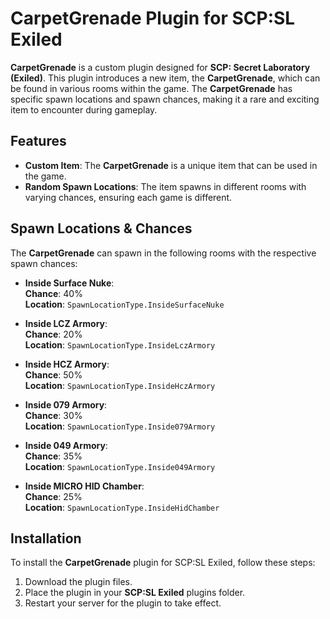 # CarpetGrenade Plugin for SCP:SL Exiled

**CarpetGrenade** is a custom plugin designed for **SCP: Secret Laboratory (Exiled)**. This plugin introduces a new item, the **CarpetGrenade**, which can be found in various rooms within the game. The **CarpetGrenade** has specific spawn locations and spawn chances, making it a rare and exciting item to encounter during gameplay.

## Features

- **Custom Item**: The **CarpetGrenade** is a unique item that can be used in the game.
- **Random Spawn Locations**: The item spawns in different rooms with varying chances, ensuring each game is different.

## Spawn Locations & Chances

The **CarpetGrenade** can spawn in the following rooms with the respective spawn chances:

- **Inside Surface Nuke**:  
  **Chance**: 40%  
  **Location**: `SpawnLocationType.InsideSurfaceNuke`

- **Inside LCZ Armory**:  
  **Chance**: 20%  
  **Location**: `SpawnLocationType.InsideLczArmory`

- **Inside HCZ Armory**:  
  **Chance**: 50%  
  **Location**: `SpawnLocationType.InsideHczArmory`

- **Inside 079 Armory**:  
  **Chance**: 30%  
  **Location**: `SpawnLocationType.Inside079Armory`

- **Inside 049 Armory**:  
  **Chance**: 35%  
  **Location**: `SpawnLocationType.Inside049Armory`

- **Inside MICRO HID Chamber**:  
  **Chance**: 25%  
  **Location**: `SpawnLocationType.InsideHidChamber`

## Installation

To install the **CarpetGrenade** plugin for SCP:SL Exiled, follow these steps:

1. Download the plugin files.
2. Place the plugin in your **SCP:SL Exiled** plugins folder.
3. Restart your server for the plugin to take effect.
